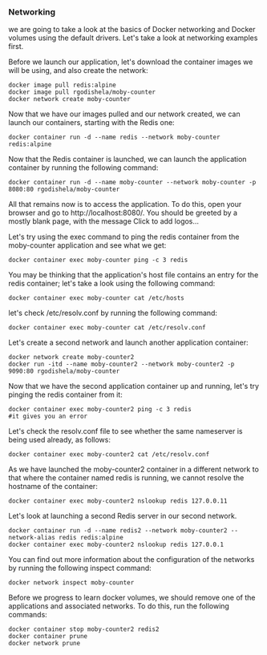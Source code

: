 ### Networking
we are going to take a look at the basics of Docker networking and Docker volumes using the default drivers. Let's take a look at networking examples first.

Before we launch our application, let's download the container images we will be using, and also create the network:
```
docker image pull redis:alpine
docker image pull rgodishela/moby-counter
docker network create moby-counter
```
Now that we have our images pulled and our network created, we can launch our containers, starting with the Redis one:
```
docker container run -d --name redis --network moby-counter redis:alpine
```
Now that the Redis container is launched, we can launch the application container by running the following command:
```
docker container run -d --name moby-counter --network moby-counter -p 8080:80 rgodishela/moby-counter
```
All that remains now is to access the application. To do this, open your browser and go to http://localhost:8080/. You should be greeted by a mostly blank page, with the message Click to add logos…

Let's try using the exec command to ping the redis container from the moby-counter application and see what we get:
```
docker container exec moby-counter ping -c 3 redis
```
You may be thinking that the application's host file contains an entry for the redis container; let's take a look using the following command:
```
docker container exec moby-counter cat /etc/hosts
```
let's check /etc/resolv.conf by running the following command:
```
docker container exec moby-counter cat /etc/resolv.conf
```
Let's create a second network and launch another application container:
```
docker network create moby-counter2
docker run -itd --name moby-counter2 --network moby-counter2 -p 9090:80 rgodishela/moby-counter
```
Now that we have the second application container up and running, let's try pinging the redis container from it:
```
docker container exec moby-counter2 ping -c 3 redis
#it gives you an error
```
Let's check the resolv.conf file to see whether the same nameserver is being used already, as follows:
```
docker container exec moby-counter2 cat /etc/resolv.conf
```

As we have launched the moby-counter2 container in a different network to that where the container named redis is running, we cannot resolve the hostname of the container:
```
docker container exec moby-counter2 nslookup redis 127.0.0.11
```
Let's look at launching a second Redis server in our second network.
```
docker container run -d --name redis2 --network moby-counter2 --network-alias redis redis:alpine
docker container exec moby-counter2 nslookup redis 127.0.0.1
```
You can find out more information about the configuration of the networks by running the following inspect command:
```
docker network inspect moby-counter
```
Before we progress to learn docker volumes, we should remove one of the applications and associated networks. To do this, run the following commands:
```
docker container stop moby-counter2 redis2
docker container prune
docker network prune
```

